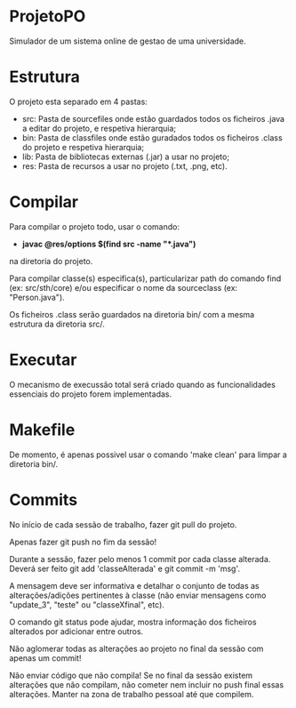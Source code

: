 # ProjetoPO
Simulador de um sistema online de gestao de uma universidade.

# Estrutura
O projeto esta separado em 4 pastas:
* src: Pasta de sourcefiles onde estão guardados todos os ficheiros .java a editar do projeto, e respetiva hierarquia;
* bin: Pasta de classfiles onde estão guradados todos os ficheiros .class do projeto e respetiva hierarquia;
* lib: Pasta de bibliotecas externas (.jar) a usar no projeto;
* res: Pasta de recursos a usar no projeto (.txt, .png, etc).

# Compilar
Para compilar o projeto todo, usar o comando:<p>
* **javac @res/options $(find src -name "*.java")**
<p>na diretoria do projeto.
  
Para compilar classe(s) especifica(s), particularizar path do comando find (ex: src/sth/core) e/ou especificar o nome da sourceclass (ex: "Person.java").

Os ficheiros .class serão guardados na diretoria bin/ com a mesma estrutura da diretoria src/.

# Executar
O mecanismo de execussão total será criado quando as funcionalidades essenciais do projeto forem implementadas.

# Makefile
De momento, é apenas possivel usar o comando 'make clean' para limpar a diretoria bin/.

# Commits
No início de cada sessão de trabalho, fazer git pull do projeto.

Apenas fazer git push no fim da sessão!

Durante a sessão, fazer pelo menos 1 commit por cada classe alterada. Deverá ser feito git add 'classeAlterada' e git commit -m 'msg'.

A mensagem deve ser informativa e detalhar o conjunto de todas as alterações/adições pertinentes à classe (não enviar mensagens como "update_3", "teste" ou "classeXfinal", etc).

O comando git status pode ajudar, mostra informação dos ficheiros alterados por adicionar entre outros. 

Não aglomerar todas as alterações ao projeto no final da sessão com apenas um commit!

Não enviar código que não compila! Se no final da sessão existem alterações que não compilam, não cometer nem incluir no push final essas alterações. Manter na zona de trabalho pessoal até que compilem.
